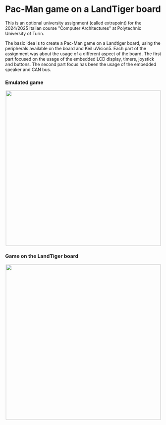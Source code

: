 # Pac-Man game on a LandTiger board

This is an optional university assignment (called extrapoint) for the 2024/2025 Italian course "Computer Architectures" at Polytechnic University of Turin.

The basic idea is to create a Pac-Man game on a Landtiger board, using the peripherals available on the board and Keil uVision5. 
Each part of the assignment was about the usage of a different aspect of the board. The first part focused on the usage of the embedded LCD display, timers, joystick and buttons. 
The second part focus has been the usage of the embedded speaker and CAN bus.

### Emulated game

<p align="center">
  <img width=500px src="https://github.com/MartinaPlumari/Pac-Man-LandTiger/blob/master/media/final-result-emu.gif" />
</p>

### Game on the LandTiger board

<p align="center">
  <img width=500px src="https://github.com/MartinaPlumari/Pac-Man-LandTiger/blob/master/media/game-on-board.gif" />
</p>
